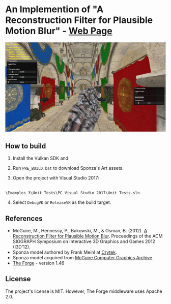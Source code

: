 
# An Implemention of "A Reconstruction Filter for Plausible Motion Blur" - [Web Page](https://aminaliari.github.io/posts/motionblur/)

  

[![IMAGE ALT TEXT HERE](header.png)](https://aminaliari.github.io/posts/motionblur)

  

## How to build

1. Install the Vulkan SDK and

2. Run `PRE_BUILD.bat` to download Sponza's Art assets.

3. Open the project with Visual Studio 2017:

```

\Examples_3\Unit_Tests\PC Visual Studio 2017\Unit_Tests.sln

```
4. Select `DebugVK` or `ReleaseVK` as the build target.

  

## References

- McGuire, M., Hennessy, P., Bukowski, M., & Osman, B. (2012). [A Reconstruction Filter for Plausible Motion Blur](https://casual-effects.com/research/McGuire2012Blur/index.html). Proceedings of the ACM SIGGRAPH Symposium on Interactive 3D Graphics and Games 2012 (I3D’12).
- Sponza model authored by Frank Meinl at [Crytek](https://www.crytek.com).
- Sponza model acquired from [McGuire Computer Graphics Archive](https://casual-effects.com/data).
- [The Forge](https://github.com/ConfettiFX/The-Forge) - version 1.46
  

## License

The project's license is MIT. However, The Forge middleware uses Apache 2.0.
